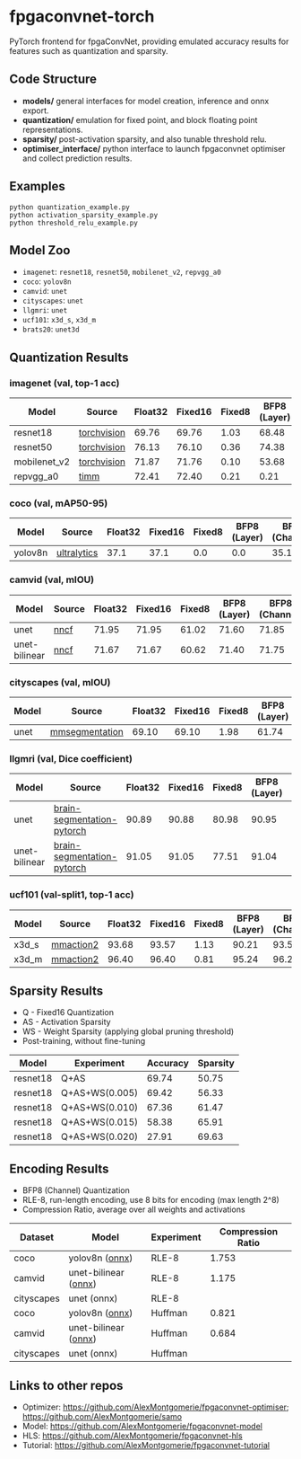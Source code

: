 # fpgaconvnet-torch
PyTorch frontend for fpgaConvNet, providing emulated accuracy results for features such as quantization and sparsity.

## Code Structure
* **models/**   general interfaces for model creation, inference and onnx export.
* **quantization/**    emulation for fixed point, and block floating point representations.
* **sparsity/**    post-activation sparsity, and also tunable threshold relu.
* **optimiser_interface/**    python interface to launch fpgaconvnet optimiser and collect prediction results.

## Examples
```
python quantization_example.py
python activation_sparsity_example.py
python threshold_relu_example.py
```

## Model Zoo

* `imagenet`: `resnet18`, `resnet50`, `mobilenet_v2`, `repvgg_a0`
* `coco`: `yolov8n`
* `camvid`: `unet`
* `cityscapes`: `unet`
* `llgmri`: `unet`
* `ucf101`: `x3d_s`, `x3d_m`
* `brats20`: `unet3d`

## Quantization Results

### imagenet (val, top-1 acc)
| Model        | Source                                                      | Float32 | Fixed16 | Fixed8 | BFP8 (Layer) | BFP8 (Channel) |
|--------------|-------------------------------------------------------------|---------|---------|--------|--------------|----------------|
| resnet18     | [torchvision](https://github.com/pytorch/vision)            | 69.76   | 69.76   | 1.03   | 68.48        | 69.26          |
| resnet50     | [torchvision](https://github.com/pytorch/vision)            | 76.13   | 76.10   | 0.36   | 74.38        | 75.75          |
| mobilenet_v2 | [torchvision](https://github.com/pytorch/vision)            | 71.87   | 71.76   | 0.10   | 53.68        | 69.51          |
| repvgg_a0    | [timm](https://github.com/huggingface/pytorch-image-models) | 72.41   | 72.40   | 0.21   | 0.21         | 66.08          |

### coco (val, mAP50-95)
| Model   | Source                                                    | Float32 | Fixed16 | Fixed8 | BFP8 (Layer) | BFP8 (Channel) |
|---------|-----------------------------------------------------------|---------|---------|--------|--------------|----------------|
| yolov8n | [ultralytics](https://github.com/ultralytics/ultralytics) | 37.1    | 37.1    | 0.0    | 0.0          | 35.1           |

### camvid (val, mIOU)
| Model         | Source                                          | Float32 | Fixed16 | Fixed8 | BFP8 (Layer) | BFP8 (Channel) |
|---------------|-------------------------------------------------|---------|---------|--------|--------------|----------------|
| unet          | [nncf](https://github.com/openvinotoolkit/nncf) | 71.95   | 71.95   | 61.02  | 71.60        | 71.85          |
| unet-bilinear | [nncf](https://github.com/openvinotoolkit/nncf) | 71.67   | 71.67   | 60.62  | 71.40        | 71.75          |

### cityscapes (val, mIOU)
| Model | Source                                                         | Float32 | Fixed16 | Fixed8 | BFP8 (Layer) | BFP8 (Channel) |
|-------|----------------------------------------------------------------|---------|---------|--------|--------------|----------------|
| unet  | [mmsegmentation](https://github.com/open-mmlab/mmsegmentation) | 69.10   | 69.10   | 1.98   | 61.74        | 68.43          |

### llgmri (val, Dice coefficient)
| Model         | Source                                          | Float32 | Fixed16 | Fixed8 | BFP8 (Layer) | BFP8 (Channel) |
|---------------|-------------------------------------------------|---------|---------|--------|--------------|----------------|
| unet          | [brain-segmentation-pytorch](https://github.com/mateuszbuda/brain-segmentation-pytorch) | 90.89   | 90.88   | 80.98  | 90.95        | 90.85          |
| unet-bilinear | [brain-segmentation-pytorch](https://github.com/mateuszbuda/brain-segmentation-pytorch) | 91.05   | 91.05   | 77.51  | 91.04        | 91.03          |

### ucf101 (val-split1, top-1 acc)
| Model | Source                                                         | Float32 | Fixed16 | Fixed8 | BFP8 (Layer) | BFP8 (Channel) |
|-------|----------------------------------------------------------------|---------|---------|--------|--------------|----------------|
| x3d_s  | [mmaction2](https://github.com/open-mmlab/mmaction2) | 93.68  | 93.57   |  1.13   | 90.21  | 93.57   |
| x3d_m  | [mmaction2](https://github.com/open-mmlab/mmaction2) | 96.40  | 96.40   |  0.81   | 95.24  | 96.29   |


## Sparsity Results
* Q - Fixed16 Quantization
* AS - Activation Sparsity
* WS - Weight Sparsity (applying global pruning threshold)
* Post-training, without fine-tuning

| Model    | Experiment     | Accuracy | Sparsity |
|----------|----------------|----------|----------|
| resnet18 | Q+AS           | 69.74    | 50.75    |
| resnet18 | Q+AS+WS(0.005) | 69.42    | 56.33    |
| resnet18 | Q+AS+WS(0.010) | 67.36    | 61.47    |
| resnet18 | Q+AS+WS(0.015) | 58.38    | 65.91    |
| resnet18 | Q+AS+WS(0.020) | 27.91    | 69.63    |

## Encoding Results
* BFP8 (Channel) Quantization
* RLE-8, run-length encoding, use 8 bits for encoding (max length 2^8)
* Compression Ratio, average over all weights and activations

| Dataset    | Model                | Experiment | Compression Ratio |
|------------|----------------------|------------|-------------------|
| coco       | yolov8n ([onnx](https://drive.google.com/file/d/10-lNBid4VRzWBrE6GuT3I3L3H2BtWT1P/view?usp=sharing))       | RLE-8      | 1.753             |
| camvid     | unet-bilinear ([onnx](https://drive.google.com/file/d/1C_Q58_NKMVfpbqg3ZbQ1IzyMSgoopex7/view?usp=sharing)) | RLE-8      | 1.175             |
| cityscapes | unet (onnx)          | RLE-8      |                   |
| coco       | yolov8n ([onnx](https://drive.google.com/file/d/1ghj2Da4HdkHSC-ADSe-JwvQbtwhUT_vT/view?usp=sharing))       | Huffman      | 0.821            |
| camvid     | unet-bilinear ([onnx](https://drive.google.com/file/d/1X6Ps_qcbP7vJLgNCkHbsHtWY6aSnG8es/view?usp=sharing)) | Huffman     | 0.684            |
| cityscapes | unet (onnx)          | Huffman      |                   |

## Links to other repos
* Optimizer: https://github.com/AlexMontgomerie/fpgaconvnet-optimiser; https://github.com/AlexMontgomerie/samo
* Model: https://github.com/AlexMontgomerie/fpgaconvnet-model
* HLS: https://github.com/AlexMontgomerie/fpgaconvnet-hls
* Tutorial: https://github.com/AlexMontgomerie/fpgaconvnet-tutorial
